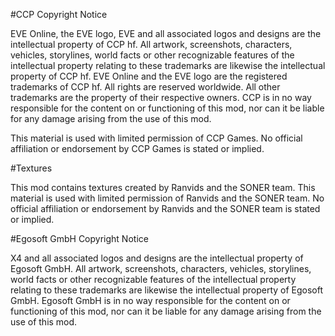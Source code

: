 #CCP Copyright Notice

EVE Online, the EVE logo, EVE and all associated logos and designs are the intellectual property of CCP hf. All artwork, screenshots, characters, vehicles, storylines, world facts or other recognizable features of the intellectual property relating to these trademarks are likewise the intellectual property of CCP hf. EVE Online and the EVE logo are the registered trademarks of CCP hf. All rights are reserved worldwide. All other trademarks are the property of their respective owners. CCP is in no way responsible for the content on or functioning of this mod, nor can it be liable for any damage arising from the use of this mod.

This material is used with limited permission of CCP Games. No official affiliation or endorsement by CCP Games is stated or implied.

#Textures

This mod contains textures created by Ranvids and the SONER team. This material is used with limited permission of Ranvids and the SONER team. No official affiliation or endorsement by Ranvids and the SONER team is stated or implied.

#Egosoft GmbH Copyright Notice

X4 and all associated logos and designs are the intellectual property of Egosoft GmbH. All artwork, screenshots, characters, vehicles, storylines, world facts or other recognizable features of the intellectual property relating to these trademarks are likewise the intellectual property of Egosoft GmbH. Egosoft GmbH is in no way responsible for the content on or functioning of this mod, nor can it be liable for any damage arising from the use of this mod.
